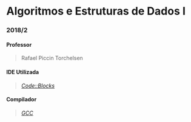 # Algoritmos e Estruturas de Dados I
### 2018/2
#### Professor
  > Rafael Piccin Torchelsen

#### IDE Utilizada
  > _[Code::Blocks](http://www.codeblocks.org/)_

#### Compilador
  > _[GCC](https://gcc.gnu.org/)_
